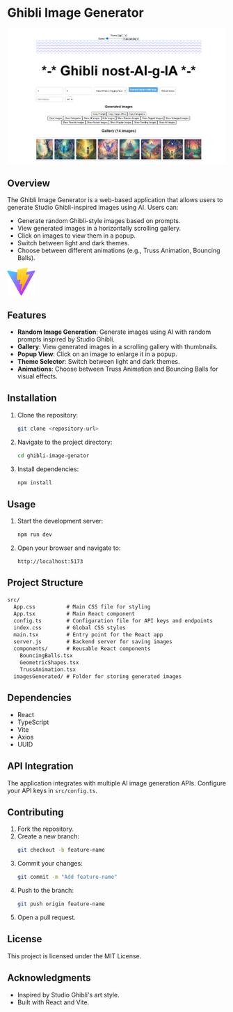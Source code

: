 # Ghibli Image Generator
![Ghibli Image Generator Screenshot](./public/nascent-ai-image-gen-site.png)

## Overview
The Ghibli Image Generator is a web-based application that allows users to generate Studio Ghibli-inspired images using AI. Users can:
- Generate random Ghibli-style images based on prompts.
- View generated images in a horizontally scrolling gallery.
- Click on images to view them in a popup.
- Switch between light and dark themes.
- Choose between different animations (e.g., Truss Animation, Bouncing Balls).

![Ghibli Image Generator Screenshot](./public/vite.svg)

## Features
- **Random Image Generation**: Generate images using AI with random prompts inspired by Studio Ghibli.
- **Gallery**: View generated images in a scrolling gallery with thumbnails.
- **Popup View**: Click on an image to enlarge it in a popup.
- **Theme Selector**: Switch between light and dark themes.
- **Animations**: Choose between Truss Animation and Bouncing Balls for visual effects.

## Installation
1. Clone the repository:
   ```bash
   git clone <repository-url>
   ```
2. Navigate to the project directory:
   ```bash
   cd ghibli-image-genator
   ```
3. Install dependencies:
   ```bash
   npm install
   ```

## Usage
1. Start the development server:
   ```bash
   npm run dev
   ```
2. Open your browser and navigate to:
   ```
   http://localhost:5173
   ```

## Project Structure
```
src/
  App.css          # Main CSS file for styling
  App.tsx          # Main React component
  config.ts        # Configuration file for API keys and endpoints
  index.css        # Global CSS styles
  main.tsx         # Entry point for the React app
  server.js        # Backend server for saving images
  components/      # Reusable React components
    BouncingBalls.tsx
    GeometricShapes.tsx
    TrussAnimation.tsx
  imagesGenerated/ # Folder for storing generated images
```

## Dependencies
- React
- TypeScript
- Vite
- Axios
- UUID

## API Integration
The application integrates with multiple AI image generation APIs. Configure your API keys in `src/config.ts`.

## Contributing
1. Fork the repository.
2. Create a new branch:
   ```bash
   git checkout -b feature-name
   ```
3. Commit your changes:
   ```bash
   git commit -m "Add feature-name"
   ```
4. Push to the branch:
   ```bash
   git push origin feature-name
   ```
5. Open a pull request.

## License
This project is licensed under the MIT License.

## Acknowledgments
- Inspired by Studio Ghibli's art style.
- Built with React and Vite.
